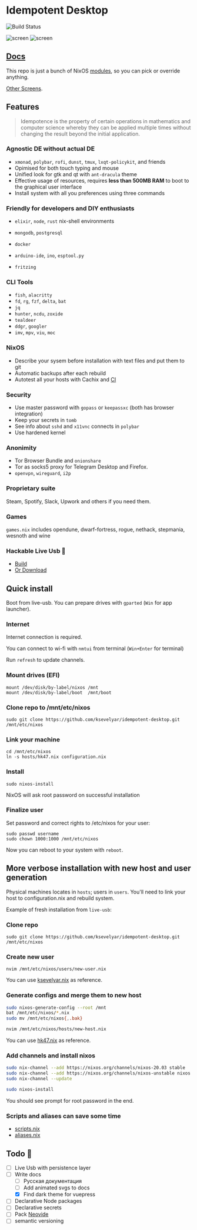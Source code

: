 # Idempotent Desktop

![Build Status](https://github.com/ksevelyar/idempotent-desktop/workflows/build/badge.svg)

![screen](https://i.imgur.com/fWKORz4.png)
![screen](https://i.imgur.com/fhAtYZY.png)

## [Docs](https://idempotent-desktop.netlify.app/)

This repo is just a bunch of NixOS [modules](https://github.com/ksevelyar/idempotent-desktop/tree/master/modules), so you can pick or override anything.

[Other Screens](https://idempotent-desktop.netlify.app/screenshots.html).

## Features

> Idempotence is the property of certain operations in mathematics and computer science whereby they can be applied multiple times without changing the result beyond the initial application.

### Agnostic DE without actual DE

- `xmonad`, `polybar`, `rofi`, `dunst`, `tmux`, `lxqt-policykit`, and friends
- Opimised for both touch typing and mouse
- Unified look for gtk and qt with `ant-dracula` theme
- Effective usage of resources, requires **less than 500MB RAM** to boot to the graphical user interface
- Install system with all you preferences using three commands

### Friendly for developers and DIY enthusiasts

- `elixir`, `node`, `rust` nix-shell environments
- `mongodb`, `postgresql`
- `docker`

- `arduino-ide`, `ino`, `esptool.py`
- `fritzing`

### CLI Tools

- `fish`, `alacritty`
- `fd`, `rg`, `fzf`, `delta`, `bat`
- `jq`
- `hunter`, `ncdu`, `zoxide`
- `tealdeer`
- `ddgr`, `googler`
- `imv`, `mpv`, `viu`, `moc`

### NixOS

- Describe your sysem before installation with text files and put them to git
- Automatic backups after each rebuild
- Autotest all your hosts with Cachix and [CI](https://github.com/ksevelyar/idempotent-desktop/blob/master/.github/workflows/build.yml)

### Security

- Use master password with `gopass` or `keepassxc` (both has browser integration)
- Keep your secrets in `tomb`
- See info about `sshd` and `x11vnc` connects in `polybar`
- Use hardened kernel

### Anonimity

- Tor Browser Bundle and `onionshare`
- Tor as socks5 proxy for Telegram Desktop and Firefox.
- `openvpn`, `wireguard`, `i2p`

### Proprietary suite

Steam, Spotify, Slack, Upwork and others if you need them.

### Games

`games.nix` includes opendune, dwarf-fortress, rogue, nethack, stepmania, wesnoth and wine

### Hackable Live Usb 💾

- [Build](https://idempotent-desktop.netlify.app/live-usb.html)
- [Or Download](https://drive.google.com/file/d/1XBa1LUK32A_DbMBge44co_AFfg44Ngqo/view?usp=sharing)

## Quick install

Boot from live-usb. You can prepare drives with `gparted` (`Win` for app launcher).

### Internet

Internet connection is required.

You can connect to wi-fi with `nmtui` from terminal (`Win+Enter` for terminal)

Run `refresh` to update channels.

### Mount drives (EFI)

```fish
mount /dev/disk/by-label/nixos /mnt
mount /dev/disk/by-label/boot  /mnt/boot

```

### Clone repo to /mnt/etc/nixos

```fish
sudo git clone https://github.com/ksevelyar/idempotent-desktop.git /mnt/etc/nixos
```

### Link your machine

```fish
cd /mnt/etc/nixos
ln -s hosts/hk47.nix configuration.nix
```

### Install

```fish
sudo nixos-install
```

NixOS will ask root password on successful installation

### Finalize user

Set password and correct rights to /etc/nixos for your user:

```fish
sudo passwd username
sudo chown 1000:1000 /mnt/etc/nixos
```

Now you can reboot to your system with `reboot`.

## More verbose installation with new host and user generation

Physical machines locates in `hosts`; users in `users`. You'll need to link your host to configuration.nix and rebuild system.

Example of fresh installation from `live-usb`:

### Clone repo

`sudo git clone https://github.com/ksevelyar/idempotent-desktop.git /mnt/etc/nixos`

### Create new user

`nvim /mnt/etc/nixos/users/new-user.nix`

You can use [ksevelyar.nix](https://github.com/ksevelyar/idempotent-desktop/blob/master/users/ksevelyar.nix) as reference.

### Generate configs and merge them to new host

```sh
sudo nixos-generate-config --root /mnt
bat /mnt/etc/nixos/*.nix
sudo mv /mnt/etc/nixos{,.bak}

nvim /mnt/etc/nixos/hosts/new-host.nix

```

You can use [hk47.nix](https://github.com/ksevelyar/idempotent-desktop/blob/master/hosts/hk47.nix) as reference.

### Add channels and install nixos

```sh
sudo nix-channel --add https://nixos.org/channels/nixos-20.03 stable
sudo nix-channel --add https://nixos.org/channels/nixos-unstable nixos
sudo nix-channel --update

sudo nixos-install
```

You should see prompt for root password in the end.

### Scripts and aliases can save some time

- [scripts.nix](https://github.com/ksevelyar/idempotent-desktop/blob/master/modules/sys/scripts.nix)
- [aliases.nix](https://github.com/ksevelyar/idempotent-desktop/blob/master/modules/sys/aliases.nix)

## Todo 🍒

- [ ] Live Usb with persistence layer
- [ ] Write docs
  - [ ] Русская документация
  - [ ] Add animated svgs to docs
  - [x] Find dark theme for vuepress
- [ ] Declarative Node packages
- [ ] Declarative secrets
- [ ] Pack [Neovide](https://github.com/Kethku/neovide)
- [ ] semantic versioning
